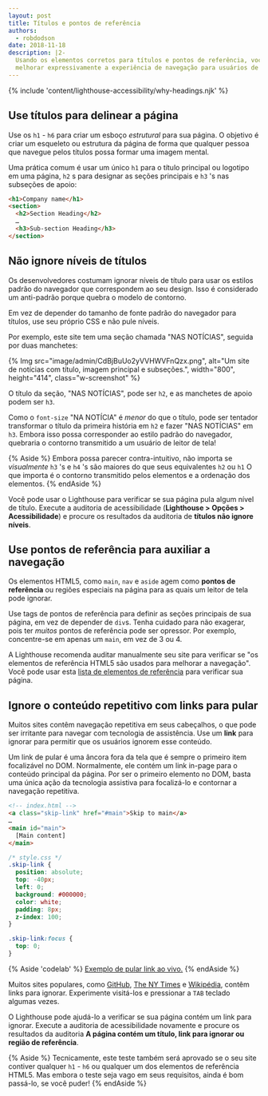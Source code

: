 ```yaml
---
layout: post
title: Títulos e pontos de referência
authors:
  - robdodson
date: 2018-11-18
description: |2-
  Usando os elementos corretos para títulos e pontos de referência, você pode
  melhorar expressivamente a experiência de navegação para usuários de tecnologia assistiva.
---
```


{% include 'content/lighthouse-accessibility/why-headings.njk' %}

## Use títulos para delinear a página

Use os `h1` - `h6` para criar um esboço *estrutural* para sua página. O objetivo é criar um esqueleto ou estrutura da página de forma que qualquer pessoa que navegue pelos títulos possa formar uma imagem mental.

Uma prática comum é usar um único `h1` para o título principal ou logotipo em uma página, `h2` s para designar as seções principais e `h3` 's nas subseções de apoio:

```html
<h1>Company name</h1>
<section>
  <h2>Section Heading</h2>
  …
  <h3>Sub-section Heading</h3>
</section>
```

## Não ignore níveis de títulos

Os desenvolvedores costumam ignorar níveis de título para usar os estilos padrão do navegador que correspondem ao seu design. Isso é considerado um anti-padrão porque quebra o modelo de contorno.

Em vez de depender do tamanho de fonte padrão do navegador para títulos, use seu próprio CSS e não pule níveis.

Por exemplo, este site tem uma seção chamada "NAS NOTÍCIAS", seguida por duas manchetes:

{% Img src="image/admin/CdBjBuUo2yVVHWVFnQzx.png", alt="Um site de notícias com título, imagem principal e subseções.", width="800", height="414", class="w-screenshot" %}

O título da seção, "NAS NOTÍCIAS", pode ser `h2`, e as manchetes de apoio podem ser `h3`.

Como o `font-size` "NA NOTÍCIA" é *menor* do que o título, pode ser tentador transformar o título da primeira história em `h2` e fazer "NAS NOTÍCIAS" em `h3`. Embora isso possa corresponder ao estilo padrão do navegador, quebraria o contorno transmitido a um usuário de leitor de tela!

{% Aside %} Embora possa parecer contra-intuitivo, não importa se *visualmente* `h3` 's e `h4` 's são maiores do que seus equivalentes `h2` ou `h1` O que importa é o contorno transmitido pelos elementos e a ordenação dos elementos. {% endAside %}

Você pode usar o Lighthouse para verificar se sua página pula algum nível de título. Execute a auditoria de acessibilidade (**Lighthouse &gt; Opções &gt; Acessibilidade**) e procure os resultados da auditoria de **títulos não ignore níveis**.

## Use pontos de referência para auxiliar a navegação

Os elementos HTML5, como `main`, `nav` e `aside` agem como **pontos de referência** ou regiões especiais na página para as quais um leitor de tela pode ignorar.

Use tags de pontos de referência para definir as seções principais de sua página, em vez de depender de `div`s. Tenha cuidado para não exagerar, pois ter *muitos* pontos de referência pode ser opressor. Por exemplo, concentre-se em apenas um `main`, em vez de 3 ou 4.

A Lighthouse recomenda auditar manualmente seu site para verificar se "os elementos de referência HTML5 são usados para melhorar a navegação". Você pode usar esta [lista de elementos de referência](https://www.w3.org/TR/2017/NOTE-wai-aria-practices-1.1-20171214/examples/landmarks/HTML5.html) para verificar sua página.

## Ignore o conteúdo repetitivo com links para pular

Muitos sites contêm navegação repetitiva em seus cabeçalhos, o que pode ser irritante para navegar com tecnologia de assistência. Use um **link** para ignorar para permitir que os usuários ignorem esse conteúdo.

Um link de pular é uma âncora fora da tela que é sempre o primeiro item focalizável no DOM. Normalmente, ele contém um link in-page para o conteúdo principal da página. Por ser o primeiro elemento no DOM, basta uma única ação da tecnologia assistiva para focalizá-lo e contornar a navegação repetitiva.

```html
<!-- index.html -->
<a class="skip-link" href="#main">Skip to main</a>
…
<main id="main">
  [Main content]
</main>
```

```css
/* style.css */
.skip-link {
  position: absolute;
  top: -40px;
  left: 0;
  background: #000000;
  color: white;
  padding: 8px;
  z-index: 100;
}

.skip-link:focus {
  top: 0;
}
```

{% Aside 'codelab' %} [Exemplo de pular link ao vivo.](https://skip-link.glitch.me/) {% endAside %}

Muitos sites populares, como [GitHub](https://github.com/), [The NY Times](https://www.nytimes.com/) e [Wikipédia,](https://wikipedia.org/) contêm links para ignorar. Experimente visitá-los e pressionar a `TAB` teclado algumas vezes.

O Lighthouse pode ajudá-lo a verificar se sua página contém um link para ignorar. Execute a auditoria de acessibilidade novamente e procure os resultados da auditoria **A página contém um título, link para ignorar ou região de referência**.

{% Aside %} Tecnicamente, este teste também será aprovado se o seu site contiver qualquer `h1` - `h6` ou qualquer um dos elementos de referência HTML5. Mas embora o teste seja vago em seus requisitos, ainda é bom passá-lo, se você puder! {% endAside %}
